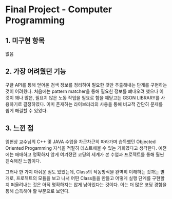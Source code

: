 #  Final Project - Computer Programming
## 1. 미구현 항목 
 없음
 ## 2. 가장 어려웠던 기능
구글 API를 통해 얻어온 검색 정보를 정리하여 필요한 것만 
추출해내는 단게를 구현하는 것이 어려웠다. 처음에는 pattern matcher을 통해 필요한 정보를 뺴내오려 했으나 이 것이 꽤나 많은, 필요치 않은 노동 작업을 필요로 함을 꺠닫고는 GSON LIBRARY를 사용하기로 결정하였다. 이미 존재하는 라이브러리의 사용을 통해 비교적 간단히 문제를 쉽게 해결할 수 있었다.

## 3. 느낀 점
엄현상 교수님의 C++ 및 JAVA 수업을 차근차근히 따라가며 습득했던 
Objected Oriented Progamming 지식을 적절히 테스트해볼 수 있는 기회였다고 생각한다. 
예전에는 애매하고 명확하지 않게 여겨졌던 코딩의 세계가 본 수업과 프로젝트를 통해 훨씬 친숙해진 느낌이다. 

그러나 한 가지 아쉬운 점도 있었는데, Class의 작동방식을 완벽히 이해하는 것과는 별개로, 프로젝트의 모듈을 보고 나서 어떤 Class들을 만들고 어떻게 실행 단계를 구현할지 
떠올려내는 것은 아직 명확하지는 않게 남아있다는 것이다. 이는 더 많은 코딩 경험을 통해 습득해야 할 부분으로 보인다.    
